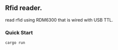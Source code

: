 ## Rfid reader.


read rfid using RDM6300 that is wired with USB TTL.


### Quick Start

```bash
cargo run
```
